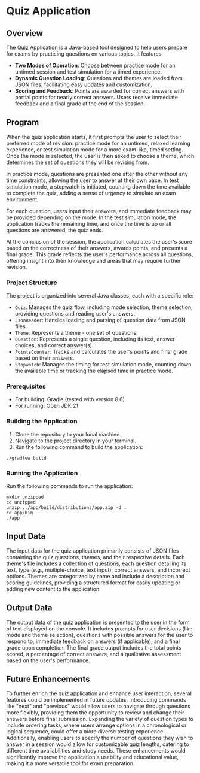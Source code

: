 # Quiz Application

## Overview

The Quiz Application is a Java-based tool designed to help users prepare for exams by practicing questions on various topics. It features:

- **Two Modes of Operation**: Choose between practice mode for an untimed session and test simulation for a timed experience.
- **Dynamic Question Loading**: Questions and themes are loaded from JSON files, facilitating easy updates and customization.
- **Scoring and Feedback**: Points are awarded for correct answers with partial points for nearly correct answers. Users receive immediate feedback and a final grade at the end of the session.

## Program
When the quiz application starts, it first prompts the user to select their preferred mode of revision: practice mode for an untimed, relaxed learning experience, or test simulation mode for a more exam-like, timed setting. Once the mode is selected, the user is then asked to choose a theme, which determines the set of questions they will be revising from.

In practice mode, questions are presented one after the other without any time constraints, allowing the user to answer at their own pace. In test simulation mode, a stopwatch is initiated, counting down the time available to complete the quiz, adding a sense of urgency to simulate an exam environment.

For each question, users input their answers, and immediate feedback may be provided depending on the mode. In the test simulation mode, the application tracks the remaining time, and once the time is up or all questions are answered, the quiz ends.

At the conclusion of the session, the application calculates the user's score based on the correctness of their answers, awards points, and presents a final grade. This grade reflects the user's performance across all questions, offering insight into their knowledge and areas that may require further revision.

### Project Structure

The project is organized into several Java classes, each with a specific role:

- `Quiz`: Manages the quiz flow, including mode selection, theme selection, providing questions and reading user's answers.
- `JsonReader`: Handles loading and parsing of question data from JSON files.
- `Theme`: Represents a theme - one set of questions.
- `Question`: Represents a single question, including its text, answer choices, and correct answer(s).
- `PointsCounter`: Tracks and calculates the user's points and final grade based on their answers.
- `Stopwatch`: Manages the timing for test simulation mode, counting down the available time or tracking the elapsed time in practice mode.

### Prerequisites

- For building: Gradle (tested with version 8.6)
- For running: Open JDK 21

### Building the Application

1. Clone the repository to your local machine.
2. Navigate to the project directory in your terminal.
3. Run the following command to build the application:

```shell
./gradlew build
```
### Running the Application

Run the following commands to run the application:
```
mkdir unzipped
cd unzipped
unzip ../app/build/distributions/app.zip -d .
cd app/bin
./app
```
## Input Data
The input data for the quiz application primarily consists of JSON files containing the quiz questions, themes, and their respective details. Each theme's file includes a collection of questions, each question detailing its text, type (e.g., multiple-choice, text input), correct answers, and incorrect options. Themes are categorized by name and include a description and scoring guidelines, providing a structured format for easily updating or adding new content to the application.

## Output Data
The output data of the quiz application is presented to the user in the form of text displayed on the console. It includes prompts for user decisions (like mode and theme selection), questions with possible answers for the user to respond to, immediate feedback on answers (if applicable), and a final grade upon completion. The final grade output includes the total points scored, a percentage of correct answers, and a qualitative assessment based on the user's performance.

## Future Enhancements
To further enrich the quiz application and enhance user interaction, several features could be implemented in future updates. Introducing commands like "next" and "previous" would allow users to navigate through questions more flexibly, providing them the opportunity to review and change their answers before final submission. Expanding the variety of question types to include ordering tasks, where users arrange options in a chronological or logical sequence, could offer a more diverse testing experience. Additionally, enabling users to specify the number of questions they wish to answer in a session would allow for customizable quiz lengths, catering to different time availabilities and study needs. These enhancements would significantly improve the application's usability and educational value, making it a more versatile tool for exam preparation.

